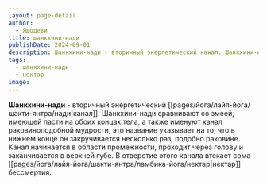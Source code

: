 ```yaml
---
layout: page-detail
author:
  - Яшодеви
title: шанкхини-нади
publishDate: 2024-09-01
description: Шанкхини-нади - вторичный энергетический канал. Шанкхини-нади сравнивают со змеей, имеющей пасти на обоих концах тела, а также именуют канал раковиноподобной мудрости, это название указывает на то, что в нижнем конце он закручивается несколько раз, подобно раковине.
tags:
  - шанкхини-нади
  - нектар
image:
---
```

**Шанкхини-нади** - вторичный энергетический [[pages/йога/лайя-йога/шакти-янтра/нади|канал]]. Шанкхини-нади сравнивают со змеей, имеющей пасти на обоих концах тела, а также именуют канал раковиноподобной мудрости, это название указывает на то, что в нижнем конце он закручивается несколько раз, подобно раковине. Канал начинается в области промежности, проходит через голову и заканчивается в верхней губе. В отверстие этого канала втекает сома - [[pages/йога/лайя-йога/шакти-янтра/ламбика-йога/нектар|нектар]] бессмертия.

